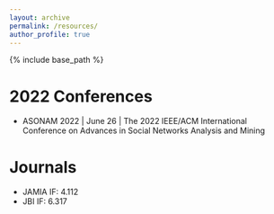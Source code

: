 ```yaml
---
layout: archive
permalink: /resources/
author_profile: true
---
```


{% include base_path %}

2022 Conferences 
======
* ASONAM 2022 | June 26 | The 2022 IEEE/ACM International Conference on Advances in Social Networks Analysis and Mining


Journals
======
* JAMIA IF: 4.112
* JBI IF: 6.317
